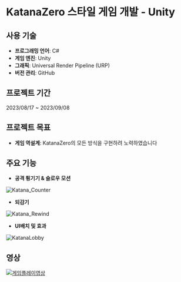 # KatanaZero 스타일 게임 개발 - Unity

## 사용 기술

- **프로그래밍 언어**: C#
- **게임 엔진**: Unity
- **그래픽**: Universal Render Pipeline (URP)
- **버전 관리**: GitHub

## 프로젝트 기간

2023/08/17 ~ 2023/09/08

## 프로젝트 목표 
- **게임 역설계**: KatanaZero의 모든 방식을 구현하려 노력하였습니다

## 주요 기능
- **공격 튕기기 & 슬로우 모션**

![Katana_Counter](https://github.com/Yuchangminn1/ProjectKatana/assets/68059564/00de5e53-f8c5-480a-977f-30dfa9b51a78)
- **되감기**

![Katana_Rewind](https://github.com/Yuchangminn1/ProjectKatana/assets/68059564/541f2d8d-e738-4044-a8a9-e293c0cc1d62)
- **UI배치 및 효과**

![KatanaLobby](https://github.com/Yuchangminn1/ProjectKatana/assets/68059564/bb12396b-fe79-48f9-a918-b31592dd3361)


## 영상 

[![게임플레이영상](https://img.youtube.com/vi/q32pnRAMYmU/0.jpg)](https://www.youtube.com/watch?v=q32pnRAMYmU)

